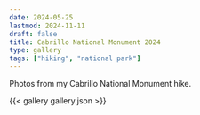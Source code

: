 ```yaml
---
date: 2024-05-25
lastmod: 2024-11-11
draft: false
title: Cabrillo National Monument 2024
type: gallery
tags: ["hiking", "national park"]
---
```


Photos from my Cabrillo National Monument hike.

{{< gallery gallery.json >}}
